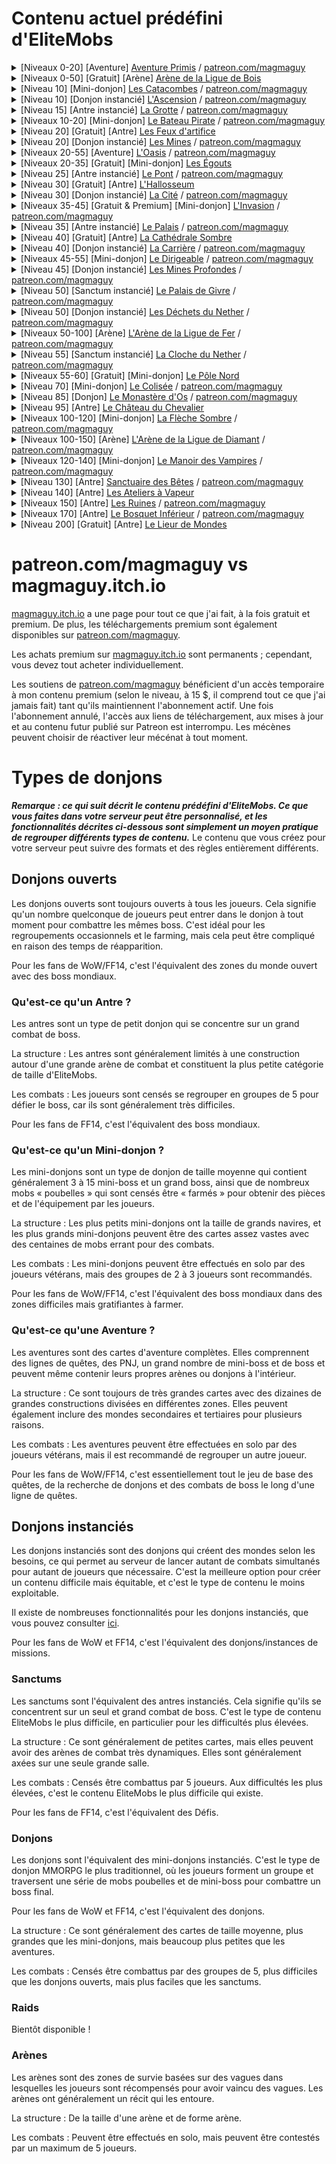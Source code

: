 # Contenu actuel prédéfini d'EliteMobs

<details>
<summary>[Niveaux 0-20] [Aventure] <a href="https://magmaguy.itch.io/primis">Aventure Primis</a> / <a href="https://www.patreon.com/posts/adventure-primis-71274573">patreon.com/magmaguy</a></summary>

Cette carte d'aventure expansive regorge de quêtes, de butin et d'une variété de mobs difficiles, conçue pour immerger
les joueurs dans le monde d'EliteMobs. Grâce à un gameplay engageant, les joueurs apprendront les mécanismes et les
fonctionnalités d'EliteMobs d'une manière excitante et interactive. Les fans de MMORPG trouveront l'expérience familière
et captivante, avec des éléments rappelant leurs MMO préférés.

<pre>
Informations EliteMobs :
Niveau[x] recommandé[s] : 0 - 20 - Contenu solo
Boss : 957 Régionaux [200 Uniques + Renforts + Phases + Blocs Transitoires]
Modèles personnalisés : 11 (quelques-uns non implémentés pour le moment, WIP)
Objets uniques : 153
Coffres au trésor : 25 uniques
Quêtes : 98
PNJ : 255 uniques
1 Arène
Difficulté : Deux joueurs recommandés
Type de carte : Monde
Type de rencontre : Aventure
Compatibilité :
Version de Minecraft : 1.18.1+
Version d'EliteMobs : 8.0.3+ Crédits : 69OzCanOfBepis, MagmaGuy, Matevagyok, Dalio, FrostCone
</pre>
</details>

<details>
<summary>[Niveaux 0-50] [Gratuit] [Arène] <a href="https://magmaguy.itch.io/em-free-content">Arène de la Ligue de Bois</a></summary>

Remarque : L'Arène de la Ligue de Bois est presque entièrement dans le plugin EliteMobs par défaut, il vous suffit de
télécharger le Hub de la Guilde des Aventuriers gratuit sur [magmaguy.itch.io](https://magmaguy.itch.io/em-free-content)
pour obtenir la construction !

<pre>
Informations EliteMobs :
Niveau[x] recommandé[s] : 0 - 50 - Contenu solo
Boss : 91 boss uniques
Objets uniques : 27
Vagues : 50
Compatibilité :
Version de Minecraft : 1.18.1+
Version d'EliteMobs : 8.0.3+ Crédits : 69OzCanOfBepis, MagmaGuy, Realm of Lotheridon
</pre>
</details>

<details>
<summary>[Niveau 10] [Mini-donjon] <a href="https://magmaguy.itch.io/elitemobs-catacombs">Les Catacombes</a> / <a href="https://www.patreon.com/posts/lair-catacombs-62463772">patreon.com/magmaguy</a></summary>

Depuis EliteMobs 9.0.0, ce donjon a été converti en un donjon mondial !

<pre>
Informations EliteMobs :
Niveau[x] recommandé[s] : 10 - Contenu de groupe
Boss : 4 Régionaux [6 Uniques + Renforts + Trésor]
Objets uniques : 6
Coffres au trésor : 1
Difficulté : Facile
Type de carte : Monde (était un schématique)
Type de rencontre : Antre
Compatibilité :
Version de Minecraft : 1.16.5+
Version d'EliteMobs : 7.3.13+
Crédits : Realm of Lotheridon & MagmaGuy
</pre>
</details>

<details>
<summary>[Niveau 10] [Donjon instancié] <a href="https://magmaguy.itch.io/elitemobs-theclimb">L'Ascension</a> / <a href="https://www.patreon.com/magmaguy">patreon.com/magmaguy</a></summary>

Ce donjon fait partie de la série de donjons du Mode Histoire. Les joueurs peuvent se lancer dans des quêtes qui tissent
un récit continu à travers les donjons, offrant une histoire cohérente et immersive. Des morts-vivants ont émergé des
mines de montagne et ont lancé un assaut impitoyable sur un village paisible !

<pre>
Informations EliteMobs :
Niveau[x] recommandé[s] : 10 - Contenu de groupe
Plus d'informations à venir.
</pre>
</details>

<details>
<summary>[Niveau 15] [Antre instancié] <a href="https://magmaguy.itch.io/elitemobs-thecave">La Grotte</a> / <a href="https://www.patreon.com/magmaguy">patreon.com/magmaguy</a></summary>

Ce donjon fait partie de la série de donjons du Mode Histoire. Les joueurs peuvent se lancer dans des quêtes qui tissent
un récit continu à travers les donjons, offrant une histoire cohérente et immersive. Une formidable création de magma et
de flammes barre l'entrée des mines de montagne !

<pre>
Informations EliteMobs :
Niveau[x] recommandé[s] : 15 - Contenu de groupe
Plus d'informations à venir.
</pre>
</details>

<details>
<summary>[Niveaux 10-20] [Mini-donjon] <a href="https://magmaguy.itch.io/elitemobs-pirate-ship">Le Bateau Pirate</a> / <a href="https://www.patreon.com/posts/minidungeon-ship-62464429">patreon.com/magmaguy</a></summary>

Depuis EliteMobs 9.0.0, ce donjon a été converti en un donjon mondial !

<pre>
Informations EliteMobs :
Niveau[x] recommandé[s] : 10-20 - Contenu solo/duo
Boss : 28 Régionaux [15 Uniques + Renforts + Phases]
Objets uniques : 36
Difficulté : Moyenne
Type de carte : Monde (était un schématique)
Type de rencontre : Mini-donjon
Compatibilité :
Version de Minecraft : 1.16.5+
Version d'EliteMobs : 7.3.13+
Crédits : 69OzCanOfBepis, MagmaGuy
</pre>
</details>

<details>
<summary>[Niveau 20] [Gratuit] [Antre] <a href="https://magmaguy.itch.io/em-free-content">Les Feux d'artifice</a></summary>
<pre>
Informations EliteMobs :
Niveau[x] recommandé[s] : 20 - Contenu de groupe
Boss : 1 Régional [5 Uniques + Renforts + Phases]
Objets personnalisés : 3
Difficulté : Difficile
Type de carte : Monde
Type de rencontre : Antre
Compatibilité : Version de Minecraft : 1.16.5+
Version d'EliteMobs : 7.3.13+
Crédits : MagmaGuy
</pre>
</details>

<details>
<summary>[Niveau 20] [Donjon instancié] <a href="https://magmaguy.itch.io/elitemobs-themines">Les Mines</a> / <a href="https://www.patreon.com/magmaguy">patreon.com/magmaguy</a></summary>

Ce donjon fait partie de la série de donjons du Mode Histoire. Les joueurs peuvent se lancer dans des quêtes qui tissent
un récit continu à travers les donjons, offrant une histoire cohérente et immersive. Descendez dans les mines de
montagne pour découvrir la source de la horde de morts-vivants et la force mystérieuse qui les anime.

<pre>
Informations EliteMobs :
Niveau[x] recommandé[s] : 20 - Contenu de groupe
Plus d'informations à venir.
</pre>
</details>

<details>
<summary>[Niveaux 20-55] [Aventure] <a href="https://magmaguy.itch.io/elitemobs-oasis">L'Oasis</a> / <a href="https://www.patreon.com/posts/adventure-oasis-62464668">patreon.com/magmaguy</a></summary>

Pour les joueurs qui ont terminé la carte d'aventure Primis, L'Oasis est l'étape suivante parfaite de leur voyage. Il
offre des mobs encore plus difficiles, une pléthore de quêtes et une abondance de butin génial à découvrir !

<pre>
Informations EliteMobs :
Niveau[x] recommandé[s] : 20 - 55 - Contenu solo
Boss : 1495 Régionaux [96 Uniques + Renforts + Phases + Blocs Transitoires]
Objets uniques : 62
Coffres au trésor : 23 uniques
Difficulté : Solo
Type de carte : Monde
Type de rencontre : Aventure
Compatibilité :
Version de Minecraft : 1.16.5+
Version d'EliteMobs : 7.3.13+
Crédits : 69OzCanOfBepis, MagmaGuy
</pre>
</details>

<details>
<summary>[Niveaux 20-35] [Gratuit] [Mini-donjon] <a href="https://magmaguy.itch.io/em-free-content">Les Égouts</a></summary>
<pre>
Informations EliteMobs :
Niveau[x] recommandé[s] : 20 - 35 - Contenu solo/duo
Boss : 280 Régionaux [29 Uniques + Renforts + Trésor]
Objets uniques : 10
Coffres au trésor : 2 uniques
Difficulté : Moyenne
Type de carte : Monde
Type de rencontre : Mini-donjon
Compatibilité :
Version de Minecraft : 1.16.5+
Version d'EliteMobs : 7.3.13+
Crédits : 69OzCanOfBepis, MagmaGuy
</pre>
</details>

<details>
<summary>[Niveau 25] [Antre instancié] <a href="https://magmaguy.itch.io/elitemobs-thebridge">Le Pont</a> / <a href="https://www.patreon.com/magmaguy">patreon.com/magmaguy</a></summary>

Ce donjon fait partie de la série de donjons du Mode Histoire. Les joueurs peuvent se lancer dans des quêtes qui tissent
un récit continu à travers les donjons, offrant une histoire cohérente et immersive. Au-delà des mines de montagne se
trouve une ancienne cité naine souterraine. Cependant, avant d'y parvenir, une formidable construction, un gardien qui a
protégé un pont pendant des siècles, se dresse sur le chemin.

<pre>
Informations EliteMobs :
Niveau[x] recommandé[s] : 25 - Contenu de groupe
Plus d'informations à venir.
</pre>
</details>

<details>
<summary>[Niveau 30] [Gratuit] [Antre] <a href="https://magmaguy.itch.io/em-free-content">L'Hallosseum</a></summary>
<pre>
Informations EliteMobs :
Niveau[x] recommandé[s] : 30 - Contenu de groupe
Boss : 1 Régional [12 Uniques + Renforts + Phases]
Objets uniques : 5
Difficulté : Difficile
Type de carte : Monde
Type de rencontre : Antre
Compatibilité :
Version de Minecraft : 1.16.5+
Version d'EliteMobs : 7.3.13+
Crédits : 69OzCanOfBepis, MagmaGuy
</pre>
</details>

<details>
<summary>[Niveau 30] [Donjon instancié] <a href="https://magmaguy.itch.io/elitemobs-thebridge">La Cité</a> / <a href="https://www.patreon.com/magmaguy">patreon.com/magmaguy</a></summary>

Ce donjon fait partie de la série de donjons du Mode Histoire. Les joueurs peuvent se lancer dans des quêtes qui tissent
un récit continu à travers les donjons, offrant une histoire cohérente et immersive. Profondément sous terre se trouve
une ancienne cité naine, ses anciens habitants nains errant maintenant dans les rues, rendus fous par une force
inconnue. La vie éternelle leur a été accordée, mais ils ne sont pas des morts-vivants. Qu'est-ce qui se cache derrière
ce phénomène troublant ?

<pre>
Informations EliteMobs :
Niveau[x] recommandé[s] : 30 - Contenu de groupe
Plus d'informations à venir.
</pre>
</details>

<details>
<summary>[Niveaux 35-45] [Gratuit & Premium] [Mini-donjon] <a href="https://magmaguy.itch.io/the-invasion">L'Invasion</a> / <a href="https://www.patreon.com/posts/minidungeon-62491284">patreon.com/magmaguy</a></summary>

Depuis EliteMobs 9.0.0, ce donjon a été converti en un donjon mondial !

<pre>
Informations EliteMobs (version Premium) :
Niveau[x] recommandé[s] : 35 - 45
Boss : 141 Régionaux [39 Uniques + Renforts + Coffres au trésor]
Objets uniques : 13
Difficulté : Moyenne
Type de carte : Monde (était un schématique)
Type : Mini-donjon
Compatibilité : Version de Minecraft : 1.17.1+
Version d'EliteMobs : 7.3.13+
Crédits : 69OzCanOfBepis, MagmaGuy
</pre>
</details>

<details>
<summary>[Niveau 35] [Antre instancié] <a href="https://magmaguy.itch.io/elitemobs-thepalace">Le Palais</a> / <a href="https://www.patreon.com/magmaguy">patreon.com/magmaguy</a></summary>

Ce donjon fait partie de la série de donjons du Mode Histoire. Les joueurs peuvent se lancer dans des quêtes qui tissent
un récit continu à travers les donjons, offrant une histoire cohérente et immersive. Au plus profond de la cité naine, à
l'intérieur du palais, réside son monarque fou. Une puissance sombre et surnaturelle émane du monarque, accompagnée de
faibles carillons étranges résonnant dans les couloirs.

<pre>
Informations EliteMobs :
Niveau[x] recommandé[s] : 35 - Contenu de groupe
Plus d'informations à venir.
</pre>
</details>

<details>
<summary>[Niveau 40] [Gratuit] [Antre] <a href="https://magmaguy.itch.io/em-free-content">La Cathédrale Sombre</a></summary>

Depuis EliteMobs 9.0.0, ce donjon a été converti en un donjon mondial !

<pre>
Informations EliteMobs :
Niveau[x] recommandé[s] : 40 - Contenu de groupe
Boss : 1 Régional [2 Uniques + Renforts]
Objets uniques : 1 Difficulté : Difficile
Type de carte : Monde (était un schématique)
Type de rencontre : Antre
Compatibilité :
Version de Minecraft : 1.16.5+
Version d'EliteMobs : 7.3.13+
Crédits : 69OzCanOfBepis, MagmaGuy
</pre>
</details>

<details>
<summary>[Niveau 40] [Donjon instancié] <a href="https://magmaguy.itch.io/elitemobs-thequarry">La Carrière</a> / <a href="https://www.patreon.com/magmaguy">patreon.com/magmaguy</a></summary>

Ce donjon fait partie de la série de donjons du Mode Histoire. Les joueurs peuvent se lancer dans des quêtes qui tissent
un récit continu à travers les donjons, offrant une histoire cohérente et immersive. Au milieu d'une abondance de
minerais et d'innombrables pierres précieuses, les nains ont creusé profondément dans la terre à la recherche de
richesses. Empruntez l'ascenseur pour explorer jusqu'où s'étend cette carrière et où elle mène. Méfiez-vous des mineurs,
des excavateurs nains fous et des lanceurs de sorts royaux qui errent encore dans ces profondeurs.

<pre>
Informations EliteMobs :
Niveau[x] recommandé[s] : 40 - Contenu de groupe
Plus d'informations à venir.
</pre>
</details>

<details>
<summary>[Niveaux 45-55] [Mini-donjon] <a href="https://magmaguy.itch.io/elitemobs-airship">Le Dirigeable</a> / <a href="https://www.patreon.com/posts/minidungeon-62491142">patreon.com/magmaguy</a></summary>

Depuis EliteMobs 9.0.0, ce donjon a été converti en un donjon mondial !

<pre>
Informations EliteMobs :
Niveau[x] recommandé[s] : 45 - 55
Boss : 67 Régionaux [13 Uniques + Renforts]
Objets uniques : 15
Difficulté : Moyenne
Type de carte : Monde (était un schématique)
Type de rencontre : Mini-donjon
Compatibilité :
Version de Minecraft : 1.16.5+
Version d'EliteMobs : 7.3.13+
Crédits : Realm of Lotheridon, 69OzCanOfBepis
</pre>
</details>

<details>
<summary>[Niveau 45] [Donjon instancié] <a href="https://magmaguy.itch.io/elitemobs-thedeepmines">Les Mines Profondes</a> / <a href="https://www.patreon.com/magmaguy">patreon.com/magmaguy</a></summary>

Ce donjon fait partie de la série de donjons du Mode Histoire. Les joueurs peuvent se lancer dans des quêtes qui tissent
un récit continu à travers les donjons, offrant une histoire cohérente et immersive. L'ascenseur de la carrière atteint
sa limite, mais au-delà se trouvent les mines profondes où la cupidité des nains les a conduits. Ces mines s'étendent
jusqu'au Nether lui-même, où une puissante entité du royaume du Nether rôde dans l'ombre.

<pre>
Informations EliteMobs :
Niveau[x] recommandé[s] : 45 - Contenu de groupe
Plus d'informations à venir.
</pre>
</details>

<details>
<summary>[Niveau 50] [Sanctum instancié] <a href="https://magmaguy.itch.io/frost-palace-sanctum">Le Palais de Givre</a> / <a href="https://www.patreon.com/posts/72982655">patreon.com/magmaguy</a></summary>

Un défi parfait pour un groupe de joueurs désireux de tester leurs compétences, leur esprit et toute connaissance
d'EliteMobs qu'ils ont acquise.
Un combat de boss qui ne sera pas facile à oublier !

<pre>
Informations EliteMobs :
Niveau[x] recommandé[s] : 50
Boss : 1 Régional [11 Uniques + Renforts + Phases]
Objets uniques : 36
Pouvoirs uniques : 6
Modèles personnalisés : 5 (3 boss, 2 objets)
Difficulté : Normale + Difficile + Mythique
Type de carte : Monde
Type de rencontre : Sanctum
Compatibilité : Version de Minecraft : 1.18.2+
Version d'EliteMobs : 8.3.1+
Crédits : Dalio - Carte, Agnet75 - Musique, MagmaGuy
</pre>
</details>

<details>
<summary>[Niveau 50] [Donjon instancié] <a href="https://magmaguy.itch.io/elitemobs-thenetherwastes">Les Déchets du Nether</a> / <a href="https://www.patreon.com/magmaguy">patreon.com/magmaguy</a></summary>

Ce donjon fait partie de la série de donjons du Mode Histoire. Les joueurs peuvent se lancer dans des quêtes qui tissent
un récit continu à travers les donjons, offrant une histoire cohérente et immersive. Dans les Déchets du Nether, un
royaume inconnu pour tous, des créatures inconnues du nether errent dans ses sentiers désolés. De son cœur, une
résonance obsédante se fait entendre, ponctuée par le carillon étrange d'une cloche, un son surnaturel qui trouble tous
ceux qui l'entendent.

<pre>
Informations EliteMobs :
Niveau[x] recommandé[s] : 50 - Contenu de groupe
Plus d'informations à venir.
</pre>
</details>

<details>
<summary>[Niveaux 50-100] [Arène] <a href="https://magmaguy.itch.io/arena-iron-league-arena">L'Arène de la Ligue de Fer</a> / <a href="https://www.patreon.com/posts/arena-iron-arena-76940965">patreon.com/magmaguy</a></summary>
<pre>
Informations EliteMobs :
Niveau[x] recommandé[s] : 50 - 100 - Groupe recommandé
Boss : 91 Uniques
Objets uniques : 27
Difficulté : Difficile
Type de carte : Monde
Type de rencontre : Arène
Compatibilité : Version de Minecraft : 1.18.2+
Version d'EliteMobs : 8.3.8+
Crédits : Frostcone, MagmaGuy, Delio
</pre>
</details>

<details>
<summary>[Niveau 55] [Sanctum instancié] <a href="https://magmaguy.itch.io/elitemobs-thenetherbell">La Cloche du Nether</a> / <a href="https://www.patreon.com/magmaguy">patreon.com/magmaguy</a></summary>

Ce donjon fait partie de la série de donjons du Mode Histoire. Les joueurs peuvent se lancer dans des quêtes qui tissent
un récit continu à travers les donjons, offrant une histoire cohérente et immersive. Au plus profond du Nether, où
personne ne devrait s'aventurer, se trouve une scène obsédante de mort et de décomposition. Des créatures du vide,
inimaginables même dans les cauchemars, rôdent dans ces terres désolées. Au cœur de cette désolation se dresse une
création grotesque, née des énergies effondrées du Nether au cours des siècles, une abomination connue sous le nom de
Cloche du Vide. Sa sonnerie et ses carillons incessants tissent une sinistre promesse dans l'esprit de ceux qui l'
entendent, les tentant avec des richesses et des pouvoirs inimaginables. Sa résonance résonne profondément à
l'intérieur, une présence obsédante qui refuse d'être ébranlée.

<pre>
Informations EliteMobs :
Niveau[x] recommandé[s] : 55 - Groupe recommandé
Boss : 27 Uniques
Objets uniques : 30
Pouvoirs personnalisés : 15
Difficulté : 3 difficultés différentes : Normale, Difficile et Mythique !
Type de carte : Monde instancié
Type de rencontre : Sanctum
Compatibilité :
Version de Minecraft : 1.21+
Version d'EliteMobs : 9.0.2+
Crédits : Frostcone, MagmaGuy, Dali_
</pre>
</details>

<details>
<summary>[Niveaux 55-60] [Gratuit] [Mini-donjon] <a href="https://magmaguy.itch.io/em-free-content">Le Pôle Nord</a></summary>

Un donjon parfait à ajouter à votre serveur pour la saison des fêtes, capturant l'esprit hivernal et mettant tout le
monde dans l'ambiance festive.

<pre>
Informations EliteMobs :
Niveau[x] recommandé[s] : 55 - 60 - Contenu solo/duo
Boss : 47 Régionaux [8 Uniques + Renforts + Phases + Trésor]
Objets uniques : 7
Difficulté : Moyenne
Type de carte : Monde
Type de rencontre : Mini-donjon
Compatibilité :
Version de Minecraft : 1.16.5+
Version d'EliteMobs : 7.3.0+
Crédits : 69OzCanOfBepis, MagmaGuy
</pre>
</details>

<details>
<summary>[Niveau 70] [Mini-donjon] <a href="https://magmaguy.itch.io/elitemobs-colosseum">Le Colisée</a> / <a href="https://www.patreon.com/posts/lair-colosseum-62465500">patreon.com/magmaguy</a></summary>

Depuis EliteMobs 9.0.0, ce donjon a été converti en un donjon mondial !

<pre>
Niveau[x] recommandé[s] : 70 - Contenu de groupe
Boss : 10 Régionaux [7 Uniques + Renforts + Phases]
Objets uniques : 3
Difficulté : Difficile
Type de carte : Monde (était un schématique)
Type de rencontre : Antre
Compatibilité :
Version de Minecraft : 1.16.5+
Version d'EliteMobs : 7.3.13+
Crédits : Maldini & MagmaGuy
</pre>
</details>

<details>
<summary>[Niveau 85] [Donjon] <a href="https://magmaguy.itch.io/dungeon-bone-monastery">Le Monastère d'Os</a> / <a href="https://www.patreon.com/posts/dungeon-bone-76941562">patreon.com/magmaguy</a></summary>

Quelque chose de terrible se passe au monastère. Les moines ont été chassés et des rumeurs font état de morts-vivants
impitoyables et de squelettes errant dans les environs !

<pre>
Informations EliteMobs :
Niveau[x] recommandé[s] : 85
Boss : 29 Uniques
Objets uniques : 87
Difficulté : Difficile
Type de carte : Monde
Type de rencontre : Donjon
Compatibilité : Version de Minecraft : 1.18.2+
Version d'EliteMobs : 8.3.8+
Crédits : Matevagyok, 69OzCanOfBepis, MagmaGuy
</pre>
</details>

<details>
<summary>[Niveau 95] [Antre] <a href="#">Le Château du Chevalier</a></summary>

Oserez-vous défier les chevaliers et leur ancien chef, Charlemagne ?

<pre>
Informations EliteMobs :
Niveau[x] recommandé[s] : 95
Boss : 15 Régionaux [12 Uniques + Renforts + Phases]
Objets uniques : 6
Difficulté : Difficile
Type de carte : Monde
Type de rencontre : Antre
Compatibilité :
Version de Minecraft : 1.18.2+
Version d'EliteMobs : 8.3.8+
Crédits : MagmaGuy, FrostCone, Matevagyok
</pre>
</details>

<details>
<summary>[Niveaux 100-120] [Mini-donjon] <a href="https://magmaguy.itch.io/elitemobs-the-dark-spire">La Flèche Sombre</a> / <a href="https://www.patreon.com/posts/minidungeon-dark-62465765">patreon.com/magmaguy</a></summary>

La Flèche Sombre attend au plus profond du Nether. Ces démons ne sont pas des mobs ordinaires du Nether, soyez
prudents !

<pre>
Informations EliteMobs :
Niveau[x] recommandé[s] : 100 - 120
Boss : 184 Régionaux [27 Uniques + Renforts + Phases + Trésor]
Objets uniques : 12
Coffres au trésor : 17 uniques
Difficulté : Difficile
Type de carte : Monde
Type de rencontre : Mini-donjon
Compatibilité :
Version de Minecraft : 1.16.5+
Version d'EliteMobs : 7.3.13+
Crédits : 69OzCanOfBepis
</pre>
</details>

<details>
<summary>[Niveaux 100-150] [Arène] <a href="https://magmaguy.itch.io/elitemobs-diamondarena">L'Arène de la Ligue de Diamant</a> / <a href="https://www.patreon.com/posts/lair-catacombs-62463772">patreon.com/magmaguy</a></summary>
<pre>
Informations EliteMobs :
Niveau[x] recommandé[s] : 100-150 - Contenu de groupe
Plus d'informations à venir.
</pre>
</details>

<details>
<summary>[Niveaux 120-140] [Mini-donjon] <a href="https://magmaguy.itch.io/the-vampire-manor">Le Manoir des Vampires</a> / <a href="https://www.patreon.com/posts/minidungeon-62465872">patreon.com/magmaguy</a></summary>

Depuis EliteMobs 9.0.0, ce donjon a été converti en un donjon mondial !

<pre>
Informations EliteMobs :
Niveau[x] recommandé[s] : 120-140
Boss : 116 Régionaux [55 Uniques + Renforts + Phases + Coffres au trésor]
Objets uniques : 11
Difficulté : Moyenne
Type de carte : Monde (était un schématique)
Type de rencontre : Mini-donjon
Compatibilité :
Version de Minecraft : 1.17.1+
Version d'EliteMobs : 7.3.13+
Crédits : 69OzCanOfBepis, MagmaGuy
</pre>
</details>
<details>
<summary>[Niveau 130] [Antre] <a href="https://magmaguy.itch.io/beasts-sanctuary">Sanctuaire des Bêtes</a> / <a href="https://www.patreon.com/posts/lair-beasts-74854707">patreon.com/magmaguy</a></summary>

Une bête monstrueuse s'est réfugiée dans une ville voisine, transformant ses habitants en enveloppes sans esprit.
Êtes-vous assez courageux pour affronter la créature au combat et la chasser ?

<pre>
Niveau[x] recommandé[s] : 130 - Contenu de groupe
Boss : 13 Régionaux [12 Uniques + Renforts + Phases]
Objets uniques : 4
Difficulté : Difficile
Type de carte : Monde
Type de rencontre : Antre
Compatibilité : Version de Minecraft : 1.18.1+
Version d'EliteMobs : 8.3.1+
Crédits : Frostcone
</pre>
</details>

<details>
<summary>[Niveau 140] [Antre] <a href="https://magmaguy.itch.io/em-free-content">Les Ateliers à Vapeur</a></summary>

Que sont ces créatures et qu'ont-elles forgé ? Elles ont créé un être d'engrenages et de métal, avec un esprit qui peut
penser mais jamais ressentir. Il est perché au sommet de la flèche d'horlogerie, attendant le moment où la vie éveillera
ses yeux d'acier froid.

<pre>
Informations EliteMobs :
Niveau[x] recommandé[s] : 140
Boss : 8 Régionaux [11 Uniques + Renforts + Phases]
Objets uniques : 7
Difficulté : Difficile
Type de carte : Monde
Type de rencontre : Antre
Compatibilité :
Version de Minecraft : 1.18.2+
Version d'EliteMobs : 8.3.8+
Crédits : MagmaGuy, FrostCone
</pre>
</details>

<details>
<summary>[Niveaux 150] [Antre] <a href="https://magmaguy.itch.io/the-ruins">Les Ruines</a> / <a href="https://www.patreon.com/posts/lair-ruins-62465993">patreon.com/magmaguy</a></summary>

Depuis EliteMobs 9.0.0, ce donjon a été converti en un donjon mondial !

<pre>
Informations EliteMobs :
Niveau[x] recommandé[s] : 150
Boss : 1 Régional [3 Uniques + Renforts + Phases]
Objets uniques : 1
Difficulté : Très Difficile
Type de carte : Monde (était un schématique)
Type de rencontre : Antre
Compatibilité :
Version de Minecraft : 1.17.1+
Version d'EliteMobs : 7.3.6+
</pre>
</details>

<details>
<summary>[Niveaux 170] [Antre] <a href="https://magmaguy.itch.io/under-grove">Le Bosquet Inférieur</a> / <a href="https://www.patreon.com/posts/lair-under-grove-74854772">patreon.com/magmaguy</a></summary>

Quelque chose a terriblement mal tourné dans ce bosquet autrefois amical. Un être puissant y a élu domicile, nourrissant
une rancune qui semble au-delà de tout espoir de guérison.

<pre>
Niveau[x] recommandé[s] : 170 - Contenu de groupe
Boss : 25 Régionaux [7 Uniques + Renforts + Phases]
Objets uniques : 4
Difficulté : Difficile
Type de carte : Monde
Type de rencontre : Antre
Compatibilité : Version de Minecraft : 1.18.1+
Version d'EliteMobs : 8.3.1+
Crédits : Frostcone
</pre>
</details>

<details>
<summary>[Niveau 200] [Gratuit] [Antre] <a href="https://magmaguy.itch.io/em-free-content">Le Lieur de Mondes</a></summary>

L'épreuve ultime, l'antre ultime : un boss différent de tout ce qui a été vu auparavant, intouchable par les armes,
imperméable aux armures. Ses ailes commandent le vent, son souffle obscurcit l'abîme et ses griffes fendent les
montagnes. Les joueurs peuvent-ils trouver le courage d'affronter cet ancien et redoutable dragon noir au combat ? Après
avoir tout conquis dans EliteMobs, le défi final les attend !

<pre>
Informations EliteMobs :
Niveau[x] recommandé[s] : 200
Boss : 1 Régional [17 Uniques + Renforts + Phases]
Objets uniques : 1
Difficulté : Difficile
Type de carte : Monde
Type de rencontre : Antre
Compatibilité :
Version de Minecraft : 1.16.5+
Version d'EliteMobs : 7.3.13+
Crédits : 69OzCanOfBepis, MagmaGuy
</pre>
</details>

# patreon.com/magmaguy vs magmaguy.itch.io

[magmaguy.itch.io](https://magmaguy.itch.io/) a une page pour tout ce que j'ai fait, à la fois gratuit et premium. De
plus, les téléchargements premium sont également disponibles
sur [patreon.com/magmaguy](https://www.patreon.com/magmaguy).

Les achats premium sur [magmaguy.itch.io](https://magmaguy.itch.io/) sont permanents ; cependant, vous devez tout
acheter individuellement.

Les soutiens de [patreon.com/magmaguy](https://www.patreon.com/magmaguy) bénéficient d'un accès temporaire à mon contenu
premium (selon le niveau, à 15 $, il comprend tout ce que j'ai jamais fait) tant qu'ils maintiennent l'abonnement actif.
Une fois l'abonnement annulé, l'accès aux liens de téléchargement, aux mises à jour et au contenu futur publié sur
Patreon est interrompu. Les mécènes peuvent choisir de réactiver leur mécénat à tout moment.

# Types de donjons

***Remarque : ce qui suit décrit le contenu prédéfini d'EliteMobs. Ce que vous faites dans votre serveur peut être
personnalisé, et les fonctionnalités décrites ci-dessous sont simplement un moyen pratique de regrouper différents types
de contenu.*** Le contenu que vous créez pour votre serveur peut suivre des formats et des règles entièrement
différents.

## Donjons ouverts

Les donjons ouverts sont toujours ouverts à tous les joueurs. Cela signifie qu'un nombre quelconque de joueurs peut
entrer dans le donjon à tout moment pour combattre les mêmes boss. C'est idéal pour les regroupements occasionnels et le
farming, mais cela peut être compliqué en raison des temps de réapparition.

Pour les fans de WoW/FF14, c'est l'équivalent des zones du monde ouvert avec des boss mondiaux.

### Qu'est-ce qu'un Antre ?

Les antres sont un type de petit donjon qui se concentre sur un grand combat de boss.

La structure : Les antres sont généralement limités à une construction autour d'une grande arène de combat et
constituent la plus petite catégorie de taille d'EliteMobs.

Les combats : Les joueurs sont censés se regrouper en groupes de 5 pour défier le boss, car ils sont généralement très
difficiles.

Pour les fans de FF14, c'est l'équivalent des boss mondiaux.

### Qu'est-ce qu'un Mini-donjon ?

Les mini-donjons sont un type de donjon de taille moyenne qui contient généralement 3 à 15 mini-boss et un grand boss,
ainsi que de nombreux mobs « poubelles » qui sont censés être « farmés » pour obtenir des pièces et de l'équipement par
les joueurs.

La structure : Les plus petits mini-donjons ont la taille de grands navires, et les plus grands mini-donjons peuvent
être des cartes assez vastes avec des centaines de mobs errant pour des combats.

Les combats : Les mini-donjons peuvent être effectués en solo par des joueurs vétérans, mais des groupes de 2 à 3
joueurs sont recommandés.

Pour les fans de WoW/FF14, c'est l'équivalent des boss mondiaux dans des zones difficiles mais gratifiantes à farmer.

### Qu'est-ce qu'une Aventure ?

Les aventures sont des cartes d'aventure complètes. Elles comprennent des lignes de quêtes, des PNJ, un grand nombre de
mini-boss et de boss et peuvent même contenir leurs propres arènes ou donjons à l'intérieur.

La structure : Ce sont toujours de très grandes cartes avec des dizaines de grandes constructions divisées en
différentes zones. Elles peuvent également inclure des mondes secondaires et tertiaires pour plusieurs raisons.

Les combats : Les aventures peuvent être effectuées en solo par des joueurs vétérans, mais il est recommandé de
regrouper un autre joueur.

Pour les fans de WoW/FF14, c'est essentiellement tout le jeu de base des quêtes, de la recherche de donjons et des
combats de boss le long d'une ligne de quêtes.

## Donjons instanciés

Les donjons instanciés sont des donjons qui créent des mondes selon les besoins, ce qui permet au serveur de lancer
autant de combats simultanés pour autant de joueurs que nécessaire. C'est la meilleure option pour créer un contenu
difficile mais équitable, et c'est le type de contenu le moins exploitable.

Il existe de nombreuses fonctionnalités pour les donjons instanciés, que vous pouvez
consulter [ici]($language$/elitemobs/instanced_dungeon_difficulty.md&section=how-it-works).

Pour les fans de WoW et FF14, c'est l'équivalent des donjons/instances de missions.

### Sanctums

Les sanctums sont l'équivalent des antres instanciés. Cela signifie qu'ils se concentrent sur un seul et grand combat de
boss. C'est le type de contenu EliteMobs le plus difficile, en particulier pour les difficultés plus élevées.

La structure : Ce sont généralement de petites cartes, mais elles peuvent avoir des arènes de combat très dynamiques.
Elles sont généralement axées sur une seule grande salle.

Les combats : Censés être combattus par 5 joueurs. Aux difficultés les plus élevées, c'est le contenu EliteMobs le plus
difficile qui existe.

Pour les fans de FF14, c'est l'équivalent des Défis.

### Donjons

Les donjons sont l'équivalent des mini-donjons instanciés. C'est le type de donjon MMORPG le plus traditionnel, où les
joueurs forment un groupe et traversent une série de mobs poubelles et de mini-boss pour combattre un boss final.

Pour les fans de WoW et FF14, c'est l'équivalent des donjons.

La structure : Ce sont généralement des cartes de taille moyenne, plus grandes que les mini-donjons, mais beaucoup plus
petites que les aventures.

Les combats : Censés être combattus par des groupes de 5, plus difficiles que les donjons ouverts, mais plus faciles que
les sanctums.

### Raids

Bientôt disponible !

### Arènes

Les arènes sont des zones de survie basées sur des vagues dans lesquelles les joueurs sont récompensés pour avoir vaincu
des vagues. Les arènes ont généralement un récit qui les entoure.

La structure : De la taille d'une arène et de forme arène.

Les combats : Peuvent être effectués en solo, mais peuvent être contestés par un maximum de 5 joueurs.
